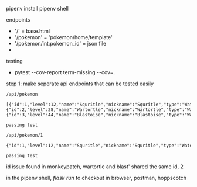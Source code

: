 pipenv install 
pipenv shell


endpoints
- '/' = base.html
- '/pokemon' = 'pokemon/home/template'
- '/pokemon/int:pokemon_id' = json file
-

testing
- pytest --cov-report term-missing --cov=.


step 1:
make seperate api endpoints that can be tested easily


```
/api/pokemon

[{"id":1,"level":12,"name":"Squritle","nickname":"Squritle","type":"Water"},{"id":2,"level":28,"name":"Wartortle","nickname":"Wartortle","type":"Water"},{"id":3,"level":44,"name":"Blastoise","nickname":"Blastoise","type":"Water"}]

passing test
```

```
/api/pokemon/1

{"id":1,"level":12,"name":"Squritle","nickname":"Squritle","type":"Water"}

passing test
```


id issue found in monkeypatch, wartortle and blast' shared the same id, 2


in the pipenv shell, *flask run* to checkout in browser, postman, hoppscotch
